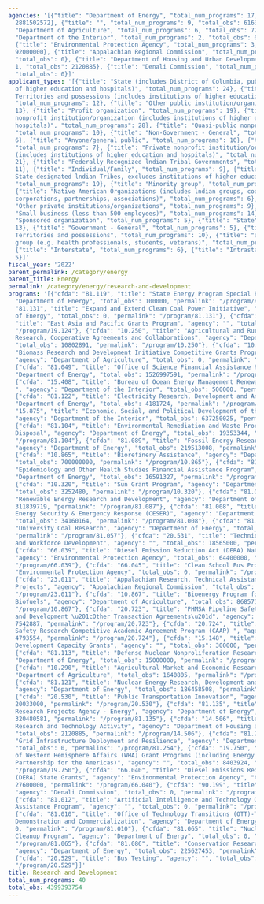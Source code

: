 ```yaml
---
agencies: '[{"title": "Department of Energy", "total_num_programs": 17, "total_obs":
  2881502572}, {"title": "", "total_num_programs": 9, "total_obs": 61638365}, {"title":
  "Department of Agriculture", "total_num_programs": 6, "total_obs": 724381907}, {"title":
  "Department of the Interior", "total_num_programs": 2, "total_obs": 637750025},
  {"title": "Environmental Protection Agency", "total_num_programs": 3, "total_obs":
  92000000}, {"title": "Appalachian Regional Commission", "total_num_programs": 1,
  "total_obs": 0}, {"title": "Department of Housing and Urban Development", "total_num_programs":
  1, "total_obs": 2120885}, {"title": "Denali Commission", "total_num_programs": 1,
  "total_obs": 0}]'
applicant_types: '[{"title": "State (includes District of Columbia, public institutions
  of higher education and hospitals)", "total_num_programs": 24}, {"title": "U.S.
  Territories and possessions (includes institutions of higher education and hospitals)",
  "total_num_programs": 12}, {"title": "Other public institution/organization", "total_num_programs":
  13}, {"title": "Profit organization", "total_num_programs": 19}, {"title": "Public
  nonprofit institution/organization (includes institutions of higher education and
  hospitals)", "total_num_programs": 28}, {"title": "Quasi-public nonprofit institution/organization",
  "total_num_programs": 10}, {"title": "Non-Government - General", "total_num_programs":
  6}, {"title": "Anyone/general public", "total_num_programs": 10}, {"title": "Federal",
  "total_num_programs": 7}, {"title": "Private nonprofit institution/organization
  (includes institutions of higher education and hospitals)", "total_num_programs":
  21}, {"title": "Federally Recognized lndian Tribal Governments", "total_num_programs":
  11}, {"title": "Individual/Family", "total_num_programs": 9}, {"title": "Local (includes
  State-designated lndian Tribes, excludes institutions of higher education and hospitals",
  "total_num_programs": 19}, {"title": "Minority group", "total_num_programs": 4},
  {"title": "Native American Organizations (includes lndian groups, cooperatives,
  corporations, partnerships, associations)", "total_num_programs": 6}, {"title":
  "Other private institutions/organizations", "total_num_programs": 9}, {"title":
  "Small business (less than 500 employees)", "total_num_programs": 14}, {"title":
  "Sponsored organization", "total_num_programs": 5}, {"title": "State", "total_num_programs":
  13}, {"title": "Government - General", "total_num_programs": 5}, {"title": "U.S.
  Territories and possessions", "total_num_programs": 10}, {"title": "Specialized
  group (e.g. health professionals, students, veterans)", "total_num_programs": 6},
  {"title": "Interstate", "total_num_programs": 6}, {"title": "Intrastate", "total_num_programs":
  5}]'
fiscal_year: '2022'
parent_permalink: /category/energy
parent_title: Energy
permalink: /category/energy/research-and-development
programs: '[{"cfda": "81.119", "title": "State Energy Program Special Projects", "agency":
  "Department of Energy", "total_obs": 100000, "permalink": "/program/81.119"}, {"cfda":
  "81.131", "title": "Expand and Extend Clean Coal Power Initiative", "agency": "Department
  of Energy", "total_obs": 0, "permalink": "/program/81.131"}, {"cfda": "19.124",
  "title": "East Asia and Pacific Grants Program", "agency": "", "total_obs": 0, "permalink":
  "/program/19.124"}, {"cfda": "10.250", "title": "Agricultural and Rural Economic
  Research, Cooperative Agreements and Collaborations", "agency": "Department of Agriculture",
  "total_obs": 10802891, "permalink": "/program/10.250"}, {"cfda": "10.312", "title":
  "Biomass Research and Development Initiative Competitive Grants Program (BRDI)",
  "agency": "Department of Agriculture", "total_obs": 0, "permalink": "/program/10.312"},
  {"cfda": "81.049", "title": "Office of Science Financial Assistance Program", "agency":
  "Department of Energy", "total_obs": 1526997591, "permalink": "/program/81.049"},
  {"cfda": "15.408", "title": "Bureau of Ocean Energy Management Renewable Energy
  ", "agency": "Department of the Interior", "total_obs": 500000, "permalink": "/program/15.408"},
  {"cfda": "81.122", "title": "Electricity Research, Development and Analysis", "agency":
  "Department of Energy", "total_obs": 4181724, "permalink": "/program/81.122"}, {"cfda":
  "15.875", "title": "Economic, Social, and Political Development of the Territories",
  "agency": "Department of the Interior", "total_obs": 637250025, "permalink": "/program/15.875"},
  {"cfda": "81.104", "title": "Environmental Remediation and Waste Processing and
  Disposal", "agency": "Department of Energy", "total_obs": 19353344, "permalink":
  "/program/81.104"}, {"cfda": "81.089", "title": "Fossil Energy Research and Development",
  "agency": "Department of Energy", "total_obs": 219513008, "permalink": "/program/81.089"},
  {"cfda": "10.865", "title": "Biorefinery Assistance", "agency": "Department of Agriculture",
  "total_obs": 700000000, "permalink": "/program/10.865"}, {"cfda": "81.108", "title":
  "Epidemiology and Other Health Studies Financial Assistance Program", "agency":
  "Department of Energy", "total_obs": 16591327, "permalink": "/program/81.108"},
  {"cfda": "10.320", "title": "Sun Grant Program", "agency": "Department of Agriculture",
  "total_obs": 3252480, "permalink": "/program/10.320"}, {"cfda": "81.087", "title":
  "Renewable Energy Research and Development", "agency": "Department of Energy", "total_obs":
  311839719, "permalink": "/program/81.087"}, {"cfda": "81.008", "title": "Cybersecurity,
  Energy Security & Emergency Response (CESER)", "agency": "Department of Energy",
  "total_obs": 34160164, "permalink": "/program/81.008"}, {"cfda": "81.057", "title":
  "University Coal Research", "agency": "Department of Energy", "total_obs": 1199153,
  "permalink": "/program/81.057"}, {"cfda": "20.531", "title": "Technical Assistance
  and Workforce Development", "agency": "", "total_obs": 18565000, "permalink": "/program/20.531"},
  {"cfda": "66.039", "title": "Diesel Emission Reduction Act (DERA) National Grants",
  "agency": "Environmental Protection Agency", "total_obs": 64400000, "permalink":
  "/program/66.039"}, {"cfda": "66.045", "title": "Clean School Bus Program", "agency":
  "Environmental Protection Agency", "total_obs": 0, "permalink": "/program/66.045"},
  {"cfda": "23.011", "title": "Appalachian Research, Technical Assistance, and Demonstration
  Projects", "agency": "Appalachian Regional Commission", "total_obs": 0, "permalink":
  "/program/23.011"}, {"cfda": "10.867", "title": "Bioenergy Program for Advanced
  Biofuels", "agency": "Department of Agriculture", "total_obs": 8685731, "permalink":
  "/program/10.867"}, {"cfda": "20.723", "title": "PHMSA Pipeline Safety Research
  and Development \u201cOther Transaction Agreements\u201d", "agency": "", "total_obs":
  7542887, "permalink": "/program/20.723"}, {"cfda": "20.724", "title": "Pipeline
  Safety Research Competitive Academic Agreement Program (CAAP) ", "agency": "", "total_obs":
  4793554, "permalink": "/program/20.724"}, {"cfda": "15.148", "title": "Tribal Energy
  Development Capacity Grants", "agency": "", "total_obs": 300000, "permalink": "/program/15.148"},
  {"cfda": "81.113", "title": "Defense Nuclear Nonproliferation Research", "agency":
  "Department of Energy", "total_obs": 15000000, "permalink": "/program/81.113"},
  {"cfda": "10.290", "title": "Agricultural Market and Economic Research", "agency":
  "Department of Agriculture", "total_obs": 1640805, "permalink": "/program/10.290"},
  {"cfda": "81.121", "title": "Nuclear Energy Research, Development and Demonstration",
  "agency": "Department of Energy", "total_obs": 186458508, "permalink": "/program/81.121"},
  {"cfda": "20.530", "title": "Public Transportation Innovation", "agency": "", "total_obs":
  20033000, "permalink": "/program/20.530"}, {"cfda": "81.135", "title": "Advanced
  Research Projects Agency - Energy", "agency": "Department of Energy", "total_obs":
  320480581, "permalink": "/program/81.135"}, {"cfda": "14.506", "title": "General
  Research and Technology Activity", "agency": "Department of Housing and Urban Development",
  "total_obs": 2120885, "permalink": "/program/14.506"}, {"cfda": "81.254", "title":
  "Grid Infrastructure Deployment and Resilience", "agency": "Department of Energy",
  "total_obs": 0, "permalink": "/program/81.254"}, {"cfda": "19.750", "title": "Bureau
  of Western Hemisphere Affairs (WHA) Grant Programs (including Energy and Climate
  Partnership for the Americas)", "agency": "", "total_obs": 8403924, "permalink":
  "/program/19.750"}, {"cfda": "66.040", "title": "Diesel Emissions Reduction Act
  (DERA) State Grants", "agency": "Environmental Protection Agency", "total_obs":
  27600000, "permalink": "/program/66.040"}, {"cfda": "90.199", "title": "Shared Services",
  "agency": "Denali Commission", "total_obs": 0, "permalink": "/program/90.199"},
  {"cfda": "81.012", "title": "Artificial Intelligence and Technology Office Financial
  Assistance Program", "agency": "", "total_obs": 0, "permalink": "/program/81.012"},
  {"cfda": "81.010", "title": "Office of Technology Transitions (OTT)-Technology Deployment,
  Demonstration and Commercialization", "agency": "Department of Energy", "total_obs":
  0, "permalink": "/program/81.010"}, {"cfda": "81.065", "title": "Nuclear Legacy
  Cleanup Program", "agency": "Department of Energy", "total_obs": 0, "permalink":
  "/program/81.065"}, {"cfda": "81.086", "title": "Conservation Research and Development",
  "agency": "Department of Energy", "total_obs": 225627453, "permalink": "/program/81.086"},
  {"cfda": "20.529", "title": "Bus Testing", "agency": "", "total_obs": 2000000, "permalink":
  "/program/20.529"}]'
title: Research and Development
total_num_programs: 40
total_obs: 4399393754
---
```

